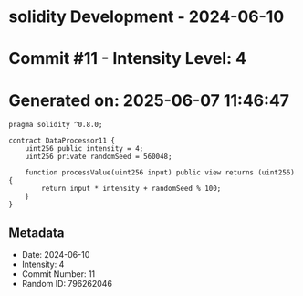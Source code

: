 ﻿# solidity Development - 2024-06-10
# Commit #11 - Intensity Level: 4
# Generated on: 2025-06-07 11:46:47
```solidity
pragma solidity ^0.8.0;

contract DataProcessor11 {
    uint256 public intensity = 4;
    uint256 private randomSeed = 560048;

    function processValue(uint256 input) public view returns (uint256) {
        return input * intensity + randomSeed % 100;
    }
}
```
## Metadata
- Date: 2024-06-10
- Intensity: 4
- Commit Number: 11
- Random ID: 796262046
